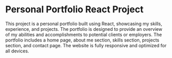 # Personal Portfolio React Project

This project is a personal portfolio built using React, showcasing my skills, experience, and projects. The portfolio is designed to provide an overview of my abilities and accomplishments to potential clients or employers. The portfolio includes a home page, about me section, skills section, projects section, and contact page. The website is fully responsive and optimized for all devices.
